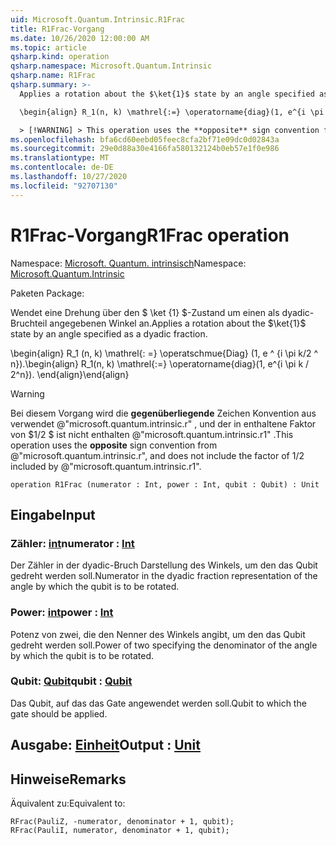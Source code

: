 ```yaml
---
uid: Microsoft.Quantum.Intrinsic.R1Frac
title: R1Frac-Vorgang
ms.date: 10/26/2020 12:00:00 AM
ms.topic: article
qsharp.kind: operation
qsharp.namespace: Microsoft.Quantum.Intrinsic
qsharp.name: R1Frac
qsharp.summary: >-
  Applies a rotation about the $\ket{1}$ state by an angle specified as a dyadic fraction.

  \begin{align} R_1(n, k) \mathrel{:=} \operatorname{diag}(1, e^{i \pi k / 2^n}). \end{align}

  > [!WARNING] > This operation uses the **opposite** sign convention from > @"microsoft.quantum.intrinsic.r", and does not include the > factor of $1/ 2$ included by @"microsoft.quantum.intrinsic.r1".
ms.openlocfilehash: bfa6cd60eebd05feec8cfa2bf71e09dc0d02843a
ms.sourcegitcommit: 29e0d88a30e4166fa580132124b0eb57e1f0e986
ms.translationtype: MT
ms.contentlocale: de-DE
ms.lasthandoff: 10/27/2020
ms.locfileid: "92707130"
---
```

# <a name="r1frac-operation"></a><span data-ttu-id="0e30b-102">R1Frac-Vorgang</span><span class="sxs-lookup"><span data-stu-id="0e30b-102">R1Frac operation</span></span>

<span data-ttu-id="0e30b-103">Namespace: [Microsoft. Quantum. intrinsisch](xref:Microsoft.Quantum.Intrinsic)</span><span class="sxs-lookup"><span data-stu-id="0e30b-103">Namespace: [Microsoft.Quantum.Intrinsic](xref:Microsoft.Quantum.Intrinsic)</span></span>

<span data-ttu-id="0e30b-104">Paketen [](https://nuget.org/packages/)</span><span class="sxs-lookup"><span data-stu-id="0e30b-104">Package: [](https://nuget.org/packages/)</span></span>


<span data-ttu-id="0e30b-105">Wendet eine Drehung über den $ \ket {1} $-Zustand um einen als dyadic-Bruchteil angegebenen Winkel an.</span><span class="sxs-lookup"><span data-stu-id="0e30b-105">Applies a rotation about the $\ket{1}$ state by an angle specified as a dyadic fraction.</span></span>

<span data-ttu-id="0e30b-106">\begin{align} R_1 (n, k) \mathrel{: =} \operatschmue{Diag} (1, e ^ {i \pi k/2 ^ n}).</span><span class="sxs-lookup"><span data-stu-id="0e30b-106">\begin{align} R_1(n, k) \mathrel{:=} \operatorname{diag}(1, e^{i \pi k / 2^n}).</span></span>
<span data-ttu-id="0e30b-107">\end{align}</span><span class="sxs-lookup"><span data-stu-id="0e30b-107">\end{align}</span></span>

> [!WARNING]
> <span data-ttu-id="0e30b-108">Bei diesem Vorgang wird die **gegenüberliegende** Zeichen Konvention aus verwendet @"microsoft.quantum.intrinsic.r" , und der in enthaltene Faktor von $1/2 $ ist nicht enthalten @"microsoft.quantum.intrinsic.r1" .</span><span class="sxs-lookup"><span data-stu-id="0e30b-108">This operation uses the **opposite** sign convention from @"microsoft.quantum.intrinsic.r", and does not include the factor of $1/ 2$ included by @"microsoft.quantum.intrinsic.r1".</span></span>

```qsharp
operation R1Frac (numerator : Int, power : Int, qubit : Qubit) : Unit
```


## <a name="input"></a><span data-ttu-id="0e30b-109">Eingabe</span><span class="sxs-lookup"><span data-stu-id="0e30b-109">Input</span></span>

### <a name="numerator--int"></a><span data-ttu-id="0e30b-110">Zähler: [int](xref:microsoft.quantum.lang-ref.int)</span><span class="sxs-lookup"><span data-stu-id="0e30b-110">numerator : [Int](xref:microsoft.quantum.lang-ref.int)</span></span>

<span data-ttu-id="0e30b-111">Der Zähler in der dyadic-Bruch Darstellung des Winkels, um den das Qubit gedreht werden soll.</span><span class="sxs-lookup"><span data-stu-id="0e30b-111">Numerator in the dyadic fraction representation of the angle by which the qubit is to be rotated.</span></span>


### <a name="power--int"></a><span data-ttu-id="0e30b-112">Power: [int](xref:microsoft.quantum.lang-ref.int)</span><span class="sxs-lookup"><span data-stu-id="0e30b-112">power : [Int](xref:microsoft.quantum.lang-ref.int)</span></span>

<span data-ttu-id="0e30b-113">Potenz von zwei, die den Nenner des Winkels angibt, um den das Qubit gedreht werden soll.</span><span class="sxs-lookup"><span data-stu-id="0e30b-113">Power of two specifying the denominator of the angle by which the qubit is to be rotated.</span></span>


### <a name="qubit--qubit"></a><span data-ttu-id="0e30b-114">Qubit: [Qubit](xref:microsoft.quantum.lang-ref.qubit)</span><span class="sxs-lookup"><span data-stu-id="0e30b-114">qubit : [Qubit](xref:microsoft.quantum.lang-ref.qubit)</span></span>

<span data-ttu-id="0e30b-115">Das Qubit, auf das das Gate angewendet werden soll.</span><span class="sxs-lookup"><span data-stu-id="0e30b-115">Qubit to which the gate should be applied.</span></span>



## <a name="output--unit"></a><span data-ttu-id="0e30b-116">Ausgabe: [Einheit](xref:microsoft.quantum.lang-ref.unit)</span><span class="sxs-lookup"><span data-stu-id="0e30b-116">Output : [Unit](xref:microsoft.quantum.lang-ref.unit)</span></span>



## <a name="remarks"></a><span data-ttu-id="0e30b-117">Hinweise</span><span class="sxs-lookup"><span data-stu-id="0e30b-117">Remarks</span></span>

<span data-ttu-id="0e30b-118">Äquivalent zu:</span><span class="sxs-lookup"><span data-stu-id="0e30b-118">Equivalent to:</span></span>

```qsharp
RFrac(PauliZ, -numerator, denominator + 1, qubit);
RFrac(PauliI, numerator, denominator + 1, qubit);
```